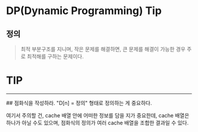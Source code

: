 DP(Dynamic Programming) Tip
===========================

## 정의
> 최적 부분구조를 지니며, 작은 문제를 해결하면, 큰 문제를 해결이 가능한 경우
주로 최적해를 구하는 문제이다. 


# TIP
<hr/>
## 점화식을 작성하라.
"D[n] = 정의" 형태로 정의하는 게 중요하다.

여기서 주의할 건, cache 배열 안에 어떠한 정보를 담을 지가 중요한데,
cache 배열은 하나가 아닐 수도 있으며, 점화식의 정의가 여러 cache 배열을 조합한
결과일 수 있다.


